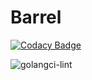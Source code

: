 Barrel
====

[![Codacy Badge](https://api.codacy.com/project/badge/Grade/908a375189414056b00db809e67a45f8)](https://app.codacy.com/manual/nyanpassu/barrel?utm_source=github.com&utm_medium=referral&utm_content=nyanpassu/barrel&utm_campaign=Badge_Grade_Dashboard)

![golangci-lint](https://github.com/nyanpassu/barrel/workflows/golangci-lint/badge.svg?branch=master)
